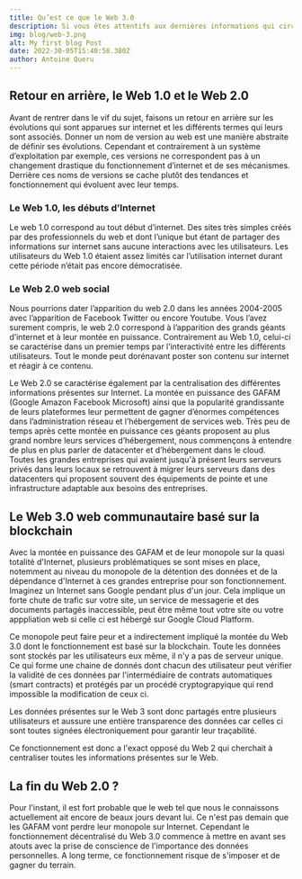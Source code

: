 ```yaml
---
title: Qu’est ce que le Web 3.0
description: Si vous êtes attentifs aux dernières informations qui circulent sur le web, vous avez sûrement entendu parler du Web 3.0. Cependant ce terme est souvent assez flou et il est difficile de comprendre les enjeux et technologies qui se cachent derrière ce terme. 
img: blog/web-3.png
alt: My first blog Post
date: 2022-30-05T15:40:58.380Z
author: Antoine Queru
---
```


## Retour en arrière, le Web 1.0 et le Web 2.0
Avant de rentrer dans le vif du sujet, faisons un retour en arrière sur les évolutions qui sont apparues sur internet et les différents termes qui leurs sont associés. Donner un nom de version au web est une manière abstraite de définir ses évolutions. Cependant et contrairement à un système d’exploitation par exemple, ces versions ne correspondent pas à un changement drastique du fonctionnement d’internet et de ses mécanismes. Derrière ces noms de versions se cache plutôt des tendances et fonctionnement qui évoluent avec leur temps. 

### Le Web 1.0, les débuts d’Internet
Le web 1.0 correspond au tout début d’internet. Des sites très simples créés par des professionnels du web et dont l’unique but étant de partager des informations sur internet sans aucune interactions avec les utilisateurs. Les utilisateurs du Web 1.0 étaient assez limités car l’utilisation internet durant cette période n’était pas encore démocratisée. 

### Le Web 2.0 web social
Nous pourrions dater l’apparition du web 2.0 dans les années 2004-2005 avec l’apparition de Facebook Twitter ou encore Youtube. Vous l’avez surement compris, le web 2.0 correspond à l’apparition des grands géants d’internet et à leur montée en puissance. Contrairement au Web 1.0, celui-ci se caractérise dans un premier temps par l’interactivité entre les différents utilisateurs. Tout le monde peut dorénavant poster son contenu sur internet et réagir à ce contenu. 

Le Web 2.0 se caractérise également par la centralisation des différentes informations présentes sur Internet. La montée en puissance des GAFAM (Google Amazon Facebook Microsoft) ainsi que la popularité grandissante de leurs plateformes leur permettent de gagner d’énormes compétences dans l’administration réseau et l’hébergement de services web. Très peu de temps après cette montée en puissance ces géants proposent au plus grand nombre leurs services d’hébergement, nous commençons à entendre de plus en plus parler de datacenter et d’hébergement dans le cloud. Toutes les grandes entreprises qui avaient jusqu'à présent leurs serveurs privés dans leurs locaux se retrouvent à migrer leurs serveurs dans des datacenters qui proposent souvent des équipements de pointe et une infrastructure adaptable aux besoins des entreprises. 

## Le Web 3.0 web communautaire basé sur la blockchain
Avec la montée en puissance des GAFAM et de leur monopole sur la quasi totalité d'Internet, plusieurs problématiques se sont mises en place, notemment au niveau du monopole de la détention des données et de la dépendance d'Internet à ces grandes entreprise pour son fonctionnement. Imaginez un Internet sans Google pendant plus d'un jour. Cela implique un forte chute de trafic sur votre site, un service de messagerie et des documents partagés inaccessible, peut être même tout votre site ou votre apppliation web si celle ci est hébergé sur Google Cloud Platform.

Ce monopole peut faire peur et a indirectement impliqué la montée du Web 3.0 dont le fonctionnement est basé sur la blockchain. Toute les données sont stockés par les utilisateurs eux même, il n'y a pas de serveur unique. Ce qui forme une chaine de donnés dont chacun des utilisateur peut vérifier la validité de ces données par l'intermédiaire de contrats automatiques (smart contracts) et protégés par un procédé cryptograpyique qui rend impossible la modification de ceux ci.

Les données présentes sur le Web 3 sont donc partagés entre plusieurs utilisateurs et aussure une entière transparence des données car celles ci sont toutes signées électroniquement pour garantir leur traçabilité. 

Ce fonctionnement est donc a l'exact opposé du Web 2 qui cherchait à centraliser toutes les informations présentes sur le Web.

## La fin du Web 2.0 ?
Pour l'instant, il est fort probable que le web tel que nous le connaissons actuellement ait encore de beaux jours devant lui. Ce n'est pas demain que les GAFAM vont perdre leur monopole sur Internet. Cependant le fonctionnement décentralisé du Web 3.0 commence à mettre en avant ses atouts avec la prise de conscience de l'importance des données personnelles. A long terme, ce fonctionnement risque de s'imposer et de gagner du terrain. 

